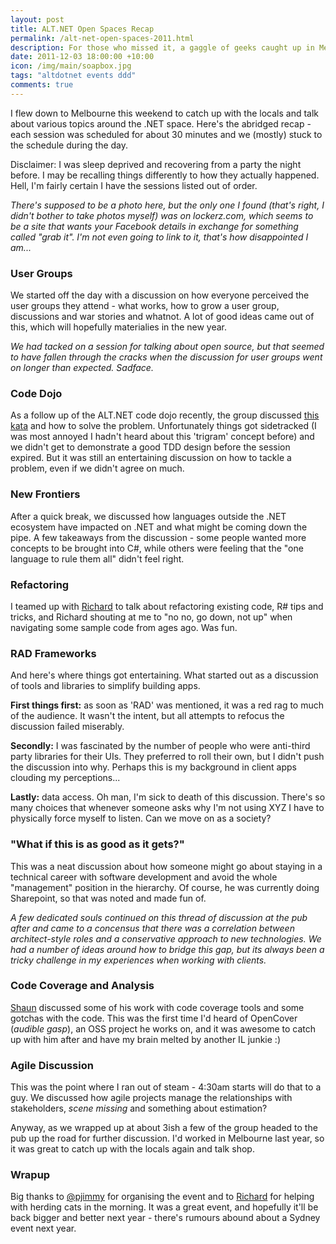 ```yaml
--- 
layout: post
title: ALT.NET Open Spaces Recap
permalink: /alt-net-open-spaces-2011.html
description: For those who missed it, a gaggle of geeks caught up in Melbourne on Saturday 3rd December to talk about stuff. Geeks talking - who'da thunk it? Anyway, this is my recap...
date: 2011-12-03 18:00:00 +10:00
icon: /img/main/soapbox.jpg
tags: "altdotnet events ddd"
comments: true
---
```


I flew down to Melbourne this weekend to catch up with the locals and talk about various topics around the .NET space. Here's the abridged recap - each session was scheduled for about 30 minutes and we (mostly) stuck to the schedule during the day.

Disclaimer: I was sleep deprived and recovering from a party the night before. I may be recalling things differently to how they actually happened. Hell, I'm fairly certain I have the sessions listed out of order.

*There's supposed to be a photo here, but the only one I found (that's right, I didn't bother to take photos myself) was on lockerz.com, which seems to be a site that wants your Facebook details in exchange for something called "grab it". I'm not even going to link to it, that's how disappointed I am...*

### User Groups

We started off the day with a discussion on how everyone perceived the user groups they attend - what works, how to grow a user group, discussions and war stories and whatnot. A lot of good ideas came out of this, which will hopefully materialies in the new year.

*We had tacked on a session for talking about open source, but that seemed to have fallen through the cracks when the discussion for user groups went on longer than expected. Sadface.*

### Code Dojo

As a follow up of the ALT.NET code dojo recently, the group discussed [this kata](http://codekata.pragprog.com/2007/01/kata_fourteen_t.html) and how to solve the problem. Unfortunately things got sidetracked (I was most annoyed I hadn't heard about this 'trigram' concept before) and we didn't get to demonstrate a good TDD design before the session expired. But it was still an entertaining discussion on how to tackle a problem, even if we didn't agree on much.

### New Frontiers

After a quick break, we discussed how languages outside the .NET ecosystem have impacted on .NET and what might be coming down the pipe. A few takeaways from the discussion - some people wanted more concepts to be brought into C#, while others were feeling that the "one language to rule them all" didn't feel right.

### Refactoring

I teamed up with [Richard](http://twitter.com/rbanks54) to talk about refactoring existing code, R# tips and tricks, and Richard shouting at me to "no no, go down, not up" when navigating some sample code from ages ago. Was fun.

### RAD Frameworks

And here's where things got entertaining. What started out as a discussion of tools and libraries to simplify building apps. 

**First things first:** as soon as 'RAD' was mentioned, it was a red rag to much of the audience. It wasn't the intent, but all attempts to refocus the discussion failed miserably.

**Secondly:** I was fascinated by the number of people who were anti-third party libraries for their UIs. They preferred to roll their own, but I didn't push the discussion into why. Perhaps this is my background in client apps clouding my perceptions...

**Lastly:** data access. Oh man, I'm sick to death of this discussion. There's so many choices that whenever someone asks why I'm not using XYZ I have to physically force myself to listen. Can we move on as a society?

### "What if this is as good as it gets?"

This was a neat discussion about how someone might go about staying in a technical career with software development and avoid the whole "management" position in the hierarchy. Of course, he was currently doing Sharepoint, so that was noted and made fun of.

*A few dedicated souls continued on this thread of discussion at the pub after and came to a concensus that there was a correlation between architect-style roles and a conservative approach to new technologies. We had a number of ideas around how to bridge this gap, but its always been a tricky challenge in my experiences when working with clients.*

### Code Coverage and Analysis

[Shaun](http://twitter.com/scubamunki) discussed some of his work with code coverage tools and some gotchas with the code. This was the first time I'd heard of OpenCover (*audible gasp*), an OSS project he works on, and it was awesome to catch up with him after and have my brain melted by another IL junkie :)

### Agile Discussion

This was the point where I ran out of steam - 4:30am starts will do that to a guy. We discussed how agile projects manage the relationships with stakeholders, *scene missing* and something about estimation?

Anyway, as we wrapped up at about 3ish a few of the group headed to the pub up the road for further discussion. I'd worked in Melbourne last year, so it was great to catch up with the locals again and talk shop.



### Wrapup

Big thanks to [@pjimmy](http://twitter.com/pjimmy) for organising the event and to [Richard](http://twitter.com/rbanks54) for helping with herding cats in the morning. It was a great event, and hopefully it'll be back bigger and better next year - there's rumours abound about a Sydney event next year.

